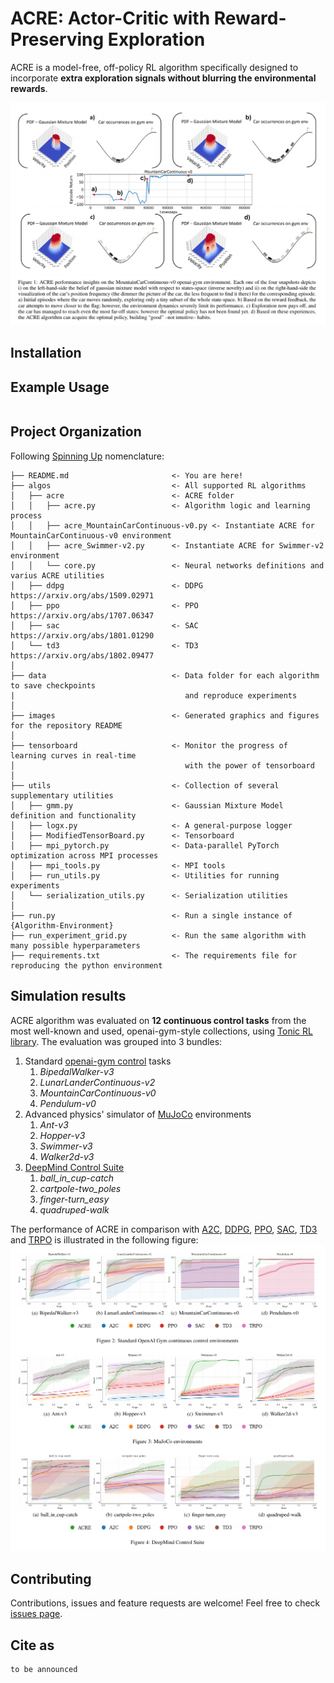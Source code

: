 # ACRE: Actor-Critic with Reward-Preserving Exploration

ACRE is a model-free, off-policy RL algorithm specifically designed to incorporate **extra exploration signals without blurring the environmental rewards**. 


![ACRE performance insights](images/acre_rationale.png)

Installation
------------

Example Usage
------------
```

```

Project Organization
------------
Following [Spinning Up](https://spinningup.openai.com/en/latest/) nomenclature:

    ├── README.md                       <- You are here!
    ├── algos                           <- All supported RL algorithms
    │   ├── acre                        <- ACRE folder
    │   │   ├── acre.py                 <- Algorithm logic and learning process
    │   │   ├── acre_MountainCarContinuous-v0.py <- Instantiate ACRE for MountainCarContinuous-v0 environment
    │   │   ├── acre_Swimmer-v2.py      <- Instantiate ACRE for Swimmer-v2 environment
    │   │   └── core.py                 <- Neural networks definitions and varius ACRE utilities
    │   ├── ddpg                        <- DDPG https://arxiv.org/abs/1509.02971
    │   ├── ppo                         <- PPO https://arxiv.org/abs/1707.06347
    │   ├── sac                         <- SAC https://arxiv.org/abs/1801.01290    
    │   └── td3                         <- TD3 https://arxiv.org/abs/1802.09477
    │
    ├── data                            <- Data folder for each algorithm to save checkpoints 
    |                                      and reproduce experiments
    │
    ├── images                          <- Generated graphics and figures for the repository README
    │
    ├── tensorboard                     <- Monitor the progress of learning curves in real-time
    │                                      with the power of tensorboard
    │
    ├── utils                           <- Collection of several supplementary utilities
    │   ├── gmm.py                      <- Gaussian Mixture Model definition and functionality
    │   ├── logx.py                     <- A general-purpose logger
    │   ├── ModifiedTensorBoard.py      <- Tensorboard
    │   ├── mpi_pytorch.py              <- Data-parallel PyTorch optimization across MPI processes
    │   ├── mpi_tools.py                <- MPI tools
    │   ├── run_utils.py                <- Utilities for running experiments
    │   └── serialization_utils.py      <- Serialization utilities
    │
    ├── run.py                          <- Run a single instance of {Algorithm-Environment}
    ├── run_experiment_grid.py          <- Run the same algorithm with many possible hyperparameters
    ├── requirements.txt                <- The requirements file for reproducing the python environment

Simulation results
------------
ACRE algorithm was evaluated on **12 continuous control tasks** from the most well-known and used, openai-gym-style collections, using [Tonic RL library](https://github.com/fabiopardo/tonic). The evaluation was grouped into 3 bundles:

1. Standard [openai-gym control](https://gym.openai.com/) tasks
   1. *BipedalWalker-v3*
   2. *LunarLanderContinuous-v2*
   3. *MountainCarContinuous-v0*
   4. *Pendulum-v0*
2. Advanced physics' simulator of [MuJoCo](https://mujoco.org/) environments
   1. *Ant-v3*
   2. *Hopper-v3*
   3. *Swimmer-v3*
   4. *Walker2d-v3*
3. [DeepMind Control Suite](https://deepmind.com/research/open-source/deepmind-control-suite) 
   1. *ball_in_cup-catch*
   2. *cartpole-two_poles*
   3. *finger-turn_easy*
   4. *quadruped-walk*

The performance of ACRE in comparison with [A2C](https://arxiv.org/abs/1602.01783), [DDPG](https://arxiv.org/abs/1509.02971), [PPO](https://arxiv.org/abs/1707.06347), [SAC](https://arxiv.org/abs/1801.01290), [TD3](https://arxiv.org/abs/1802.09477) and [TRPO](https://arxiv.org/abs/1502.05477) is illustrated in the following figure:
![ACRE experiments](images/experiments.png)

Contributing
------------
Contributions, issues and feature requests are welcome!
Feel free to check [issues page](https://github.com/athakapo/ACRE/issues).


Cite as
------------
```
to be announced
```

